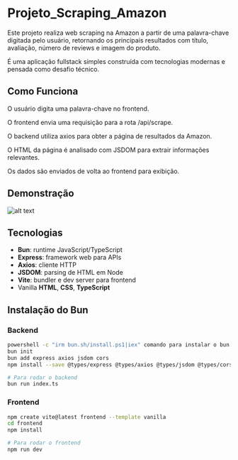 # Projeto_Scraping_Amazon
Este projeto realiza web scraping na Amazon a partir de uma palavra-chave digitada pelo usuário, retornando os principais resultados com título, avaliação, número de reviews e imagem do produto.

É uma aplicação fullstack simples construída com tecnologias modernas e pensada como desafio técnico.

## Como Funciona
O usuário digita uma palavra-chave no frontend.

O frontend envia uma requisição para a rota /api/scrape.

O backend utiliza axios para obter a página de resultados da Amazon.

O HTML da página é analisado com JSDOM para extrair informações relevantes.

Os dados são enviados de volta ao frontend para exibição.

## Demonstração
![alt text](image-1.png)

## Tecnologias
- **Bun**: runtime JavaScript/TypeScript 
- **Express**: framework web para APIs  
- **Axios**: cliente HTTP  
- **JSDOM**: parsing de HTML em Node  
- **Vite**: bundler e dev server para frontend  
- Vanilla **HTML**, **CSS**, **TypeScript**

## Instalação do Bun

### Backend
```bash
powershell -c "irm bun.sh/install.ps1|iex" comando para instalar o bun no Windows
bun init
bun add express axios jsdom cors
npm install --save @types/express @types/axios @types/jsdom @types/cors

# Para rodar o backend
bun run index.ts
```
### Frontend
```bash
npm create vite@latest frontend --template vanilla
cd frontend
npm install

# Para rodar o frontend
npm run dev
```
